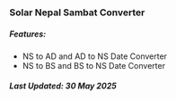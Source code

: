 ### Solar Nepal Sambat Converter

##### Features:
 - NS to AD and AD to NS Date Converter
 - NS to BS and BS to NS Date Converter

##### _Last Updated: 30 May 2025_

